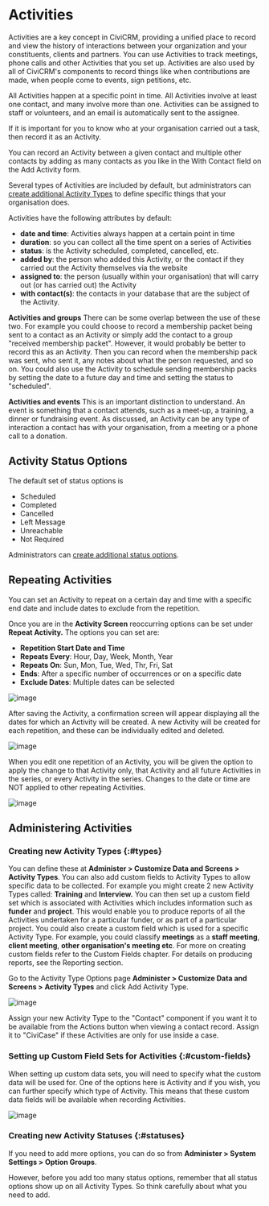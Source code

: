 # Activities

Activities are a key concept in CiviCRM, providing a unified place to
record and view the history of interactions between your organization
and your constituents, clients and partners. You can use Activities
to track meetings, phone calls and other Activities that you set up.
Activities are also used by all of CiviCRM's components to record
things like when contributions are made, when people come to events,
sign petitions, etc.

All Activities happen at a specific point in time. All Activities
involve at least one contact, and many involve more than one. Activities
can be assigned to staff or volunteers, and an email is automatically
sent to the assignee.

If it is important for you to know who at your organisation carried out
a task, then record it as an Activity.

You can record an Activity between a given contact and multiple other
contacts by adding as many contacts as you like in the With Contact
field on the Add Activity form.

Several types of Activities are included by default, but administrators can
[create additional Activity Types](#types) to define specific things that your organisation does.

Activities have the following attributes by default:

-   **date and time**: Activities always happen at a certain point in
    time
-   **duration**: so you can collect all the time spent on a series of
    Activities
-   **status**: is the Activity scheduled, completed, cancelled, etc.
-   **added by**: the person who added this Activity, or the contact if
    they carried out the Activity themselves via the website
-   **assigned to**: the person (usually within your organisation) that
    will carry out (or has carried out) the Activity
-   **with contact(s)**: the contacts in your database that are the
    subject of the Activity.

**Activities and groups** There can be some overlap between the use of
these two. For example you could choose to record a membership packet
being sent to a contact as an Activity or simply add the contact to a
group "received membership packet". However, it would probably be better
to record this as an Activity. Then you can record when the membership
pack was sent, who sent it, any notes about what the person requested,
and so on. You could also use the Activity to schedule sending
membership packs by setting the date to a future day and time and
setting the status to "scheduled".

**Activities and events** This is an important distinction to
understand. An event is something that a contact attends, such as a
meet-up, a training, a dinner or fundraising event. As discussed, an
Activity can be any type of interaction a contact has with your
organisation, from a meeting or a phone call to a donation.

## Activity Status Options

The default set of status options is

-   Scheduled
-   Completed
-   Cancelled
-   Left Message
-   Unreachable
-   Not Required

Administrators can [create additional status options](#statuses).

## Repeating Activities

You can set an Activity to repeat on a certain day and time with a
specific end date and include dates to exclude from the repetition.

Once you are in the **Activity Screen** reoccurring options can be set
under **Repeat Activity.** The options you can set are:

-   **Repetition Start Date and Time**
-   **Repeats Every**: Hour, Day, Week, Month, Year
-   **Repeats On**: Sun, Mon, Tue, Wed, Thr, Fri, Sat
-   **Ends**: After a specific number of occurrences or on a specific date
-   **Exclude Dates**: Multiple dates can be selected

![image](../img/recurringactivityscreen.png)

After saving the Activity, a confirmation screen will appear displaying
all the dates for which an Activity will be created. A new Activity will
be created for each repetition, and these can be individually edited and
deleted.

![image](../img/repeatscreen.png)

When you edit one repetition of an Activity, you will be given the
option to apply the change to that Activity only, that Activity and all
future Activities in the series, or every Activity in the series.
Changes to the date or time are NOT applied to other repeating
Activities.

![image](../img/reoccurringscreenedits.png)

## Administering Activities

### Creating new Activity Types {:#types}

You can define these at **Administer > Customize Data and Screens >
Activity Types**. You can also add custom fields to Activity Types to
allow specific data to be collected. For example you might create 2 new
Activity Types called: **Training** and **Interview.** You can then set
up a custom field set which is associated with Activities which includes
information such as **funder** and **project**. This would enable you to
produce reports of all the Activities undertaken for a particular
funder, or as part of a particular project. You could also create a
custom field which is used for a specific Activity Type. For example,
you could classify **meetings** as a **staff meeting**, **client
meeting**, **other organisation's meeting etc**. For more on creating
custom fields refer to the Custom Fields chapter. For details on
producing reports, see the Reporting section.

Go to the Activity Type Options page **Administer > Customize Data and
Screens > Activity Types** and click Add Activity Type.

![image](../img/activity.png)

Assign your new Activity Type to the "Contact" component if you want it
to be available from the Actions button when viewing a contact record.
Assign it to "CiviCase" if these Activities are only for use inside a
case.

### Setting up Custom Field Sets for Activities {:#custom-fields}

When setting up custom data sets, you will need to specify what the
custom data will be used for. One of the options here is Activity and if
you wish, you can further specify which type of Activity. This means
that these custom data fields will be available when recording
Activities.

![image](../img/activity_cf.png)

### Creating new Activity Statuses {:#statuses}

If you need to add more options, you can do so from **Administer >
System Settings > Option Groups**.

However, before you add too many status options, remember that all
status options show up on all Activity Types. So think carefully about
what you need to add.
